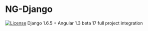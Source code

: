 NG-Django
======

[![License](https://pypip.in/license/django-cms/badge.svg)](https://github.com/studentIvan/ng-django)
Django 1.6.5 + Angular 1.3 beta 17 full project integration
